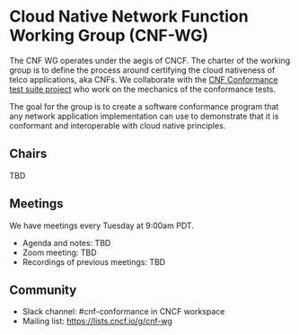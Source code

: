 # Cloud Native Network Function Working Group (CNF-WG)


The CNF WG operates under the aegis of CNCF. The charter of the working group is to define the process around certifying the cloud nativeness of telco applications,  aka CNFs. We collaborate with the [CNF Conformance test suite project](README-testsuite.md) who work on the mechanics of the conformance tests.

The goal for the group is to create a software conformance program that any network application implementation can use to demonstrate that it is conformant and interoperable with cloud native principles.

## Chairs
TBD

## Meetings
We have meetings every Tuesday at 9:00am PDT.

- Agenda and notes: TBD
- Zoom meeting: TBD
- Recordings of previous meetings: TBD

## Community
- Slack channel: #cnf-conformance in CNCF workspace
- Mailing list: https://lists.cncf.io/g/cnf-wg
